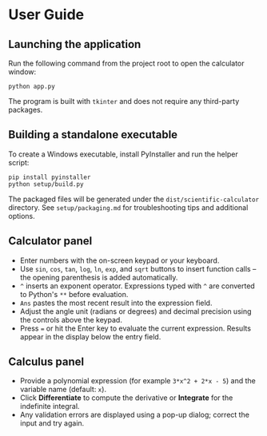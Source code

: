 # User Guide

## Launching the application

Run the following command from the project root to open the calculator window:

```
python app.py
```

The program is built with ``tkinter`` and does not require any third-party
packages.

## Building a standalone executable

To create a Windows executable, install PyInstaller and run the helper script:

```
pip install pyinstaller
python setup/build.py
```

The packaged files will be generated under the ``dist/scientific-calculator``
directory. See ``setup/packaging.md`` for troubleshooting tips and additional
options.

## Calculator panel

* Enter numbers with the on-screen keypad or your keyboard.
* Use ``sin``, ``cos``, ``tan``, ``log``, ``ln``, ``exp``, and ``sqrt`` buttons to
  insert function calls – the opening parenthesis is added automatically.
* ``^`` inserts an exponent operator. Expressions typed with ``^`` are converted
  to Python's ``**`` before evaluation.
* ``Ans`` pastes the most recent result into the expression field.
* Adjust the angle unit (radians or degrees) and decimal precision using the
  controls above the keypad.
* Press ``=`` or hit the Enter key to evaluate the current expression. Results
  appear in the display below the entry field.

## Calculus panel

* Provide a polynomial expression (for example ``3*x^2 + 2*x - 5``) and the
  variable name (default: ``x``).
* Click **Differentiate** to compute the derivative or **Integrate** for the
  indefinite integral.
* Any validation errors are displayed using a pop-up dialog; correct the input
  and try again.

